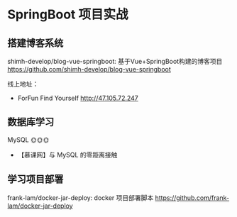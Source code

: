 # SpringBoot 项目实战

## 搭建博客系统

shimh-develop/blog-vue-springboot: 基于Vue+SpringBoot构建的博客项目
https://github.com/shimh-develop/blog-vue-springboot



线上地址：

- ForFun Find Yourself   http://47.105.72.247



## 数据库学习

MySQL 🌞🌞🌞

-  【慕课网】与 MySQL 的零距离接触



## 学习项目部署

frank-lam/docker-jar-deploy: docker 项目部署脚本
https://github.com/frank-lam/docker-jar-deploy